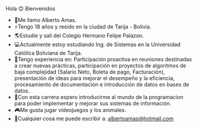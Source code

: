 Hola 😊 Bienvenidos 
- 📌Me llamo Alberto Amas.
- ⚡Tengo 18 años y resido en la ciudad de Tarija - Bolivia.
- 🌎Estudie y salí del Colegio Hermano Felipe Palazon.
- 💻Actualmente estoy estudiando Ing. de Sistemas en la Universidad Católica Boliviana de Tarija.
- 🔎Tengo experiencia en: Participación proactiva en reuniones destinadas a crear nuevas prácticas, participación en proyectos de algoritmos de baja complejidad (Salario Neto, Boleta de pago, Facturación), presentación de ideas para mejorar el desempeño y la eficiencia, procesamiento de documentación e introducción de datos en bases de datos.
- 🤖Con esta carrera espero introducirme al mundo de la programacion para poder implementar y mejorar sus sistemas de información.
- 🎮Me gusta jugar videojuegos y los animales.
- 🍟Cualquier cosa me puede escribir a: albertoamas@hotmail.com

